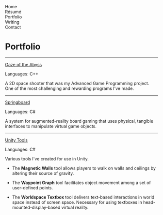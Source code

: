 <script src="https://code.jquery.com/jquery-3.2.1.min.js"></script>
<script src="/assets/js/menu-nav.js"></script>

<div id="site-menu" class="site-menu">
  <div id="site-menu-button-containter-home" class="site-menu-button-container">
    <div id="site-menu-button-home" class="site-menu-button">
      <span class="site-menu-button-text">Home</span>
    </div>
  </div>
  <div id="site-menu-button-container-resume" class="site-menu-button-container">
    <div id="site-menu-button-resume" class="site-menu-button">
      <span class="site-menu-button-text">R&#233;sum&#233;</span>
    </div>
  </div>
  <div id="site-menu-button-container-portfolio" class="site-menu-button-container">
    <div id="site-menu-button-portfolio" class="site-menu-button disabled">
      <span class="site-menu-button-text">Portfolio</span>
    </div>
  </div>
  <div id="site-menu-button-container-writing" class="site-menu-button-container">
    <div id="site-menu-button-writing" class="site-menu-button">
      <span class="site-menu-button-text">Writing</span>
    </div>
  </div>
  <div id="site-menu-button-container-contact" class="site-menu-button-container">
    <div id="site-menu-button-contact" class="site-menu-button">
      <span class="site-menu-button-text">Contact</span>
    </div>
  </div>
</div>

# Portfolio #

* * *

<a class="portfolio-heading" href="https://github.com/iwardlaw/Gaze-of-the-Abyss">Gaze of the Abyss</a>

<div class="portfolio-language-list-container">
  <span class="portfolio-language-list">Languages: C++</span>
</div>

A 2D space shooter that was my Advanced Game Programming project. One of the most challenging and rewarding programs I've made.

* * *

<a class="portfolio-heading" href="https://github.com/iwardlaw/Springboard">Springboard</a>

<div class="portfolio-language-list-container">
  <span class="portfolio-language-list">Languages: C#</span>
</div>

A system for augmented-reality board gaming that uses physical, tangible interfaces to manipulate virtual game objects.

* * *

<a class="portfolio-heading" href="https://github.com/iwardlaw/Unity-Tools">Unity Tools</a>

<div class="portfolio-language-list-container">
  <span class="portfolio-language-list">Languages: C#</span>
</div>

Various tools I've created for use in Unity.

- The **Magnetic Walls** tool allows players to walk on walls and ceilings by altering their source of gravity.

- The **Waypoint Graph** tool facilitates object movement among a set of user-defined points.

- The **Worldspace Textbox** tool delivers text-based interactions in world space instead of screen space. Necessary for using textboxes in head-mounted-display-based virtual reality.
